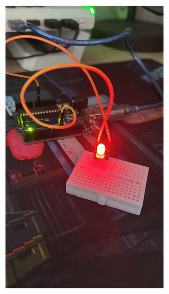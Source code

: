 ![image alt](https://github.com/kafkaraf/arduino-led-practice/blob/c0465e6bbb8968a5658f098163f950953fb2af08/LED-Practice.jpg?raw=true)
